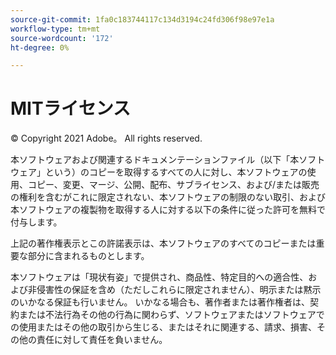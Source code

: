 ```yaml
---
source-git-commit: 1fa0c183744117c134d3194c24fd306f98e97e1a
workflow-type: tm+mt
source-wordcount: '172'
ht-degree: 0%

---
```

# MITライセンス

© Copyright 2021 Adobe。 All rights reserved.

本ソフトウェアおよび関連するドキュメンテーションファイル（以下「本ソフトウェア」という）のコピーを取得するすべての人に対し、本ソフトウェアの使用、コピー、変更、マージ、公開、配布、サブライセンス、および/または販売の権利を含むがこれに限定されない、本ソフトウェアの制限のない取引、および本ソフトウェアの複製物を取得する人に対する以下の条件に従った許可を無料で付与します。

上記の著作権表示とこの許諾表示は、本ソフトウェアのすべてのコピーまたは重要な部分に含まれるものとします。

本ソフトウェアは「現状有姿」で提供され、商品性、特定目的への適合性、および非侵害性の保証を含め（ただしこれらに限定されません）、明示または黙示のいかなる保証も行いません。 いかなる場合も、著作者または著作権者は、契約または不法行為その他の行為に関わらず、ソフトウェアまたはソフトウェアでの使用またはその他の取引から生じる、またはそれに関連する、請求、損害、その他の責任に対して責任を負いません。
